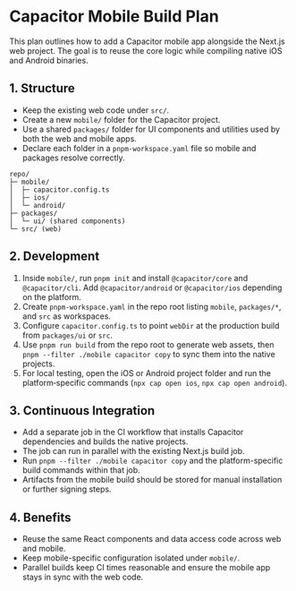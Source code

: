 # Capacitor Mobile Build Plan

This plan outlines how to add a Capacitor mobile app alongside the Next.js web project.
The goal is to reuse the core logic while compiling native iOS and Android binaries.

## 1. Structure

- Keep the existing web code under `src/`.
- Create a new `mobile/` folder for the Capacitor project.
- Use a shared `packages/` folder for UI components and utilities used by both the web and mobile apps.
- Declare each folder in a `pnpm-workspace.yaml` file so mobile and packages resolve correctly.

```text
repo/
├─ mobile/
│  ├─ capacitor.config.ts
│  ├─ ios/
│  └─ android/
├─ packages/
│  └─ ui/ (shared components)
└─ src/ (web)
```

## 2. Development

1. Inside `mobile/`, run `pnpm init` and install `@capacitor/core` and `@capacitor/cli`.
   Add `@capacitor/android` or `@capacitor/ios` depending on the platform.
2. Create `pnpm-workspace.yaml` in the repo root listing `mobile`, `packages/*`, and `src` as workspaces.
3. Configure `capacitor.config.ts` to point `webDir` at the production build from `packages/ui` or `src`.
4. Use `pnpm run build` from the repo root to generate web assets, then
   `pnpm --filter ./mobile capacitor copy` to sync them into the native projects.
5. For local testing, open the iOS or Android project folder and run the
   platform‑specific commands (`npx cap open ios`, `npx cap open android`).

## 3. Continuous Integration

- Add a separate job in the CI workflow that installs Capacitor dependencies and builds the native projects.
- The job can run in parallel with the existing Next.js build job.
- Run `pnpm --filter ./mobile capacitor copy` and the platform-specific build commands within that job.
- Artifacts from the mobile build should be stored for manual installation or further signing steps.

## 4. Benefits

- Reuse the same React components and data access code across web and mobile.
- Keep mobile-specific configuration isolated under `mobile/`.
- Parallel builds keep CI times reasonable and ensure the mobile app stays in sync with the web code.

